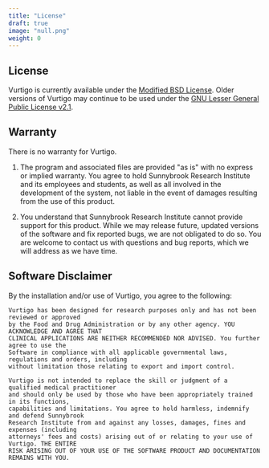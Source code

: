 ```yaml
---
title: "License"
draft: true
image: "null.png"
weight: 0
---
```

## License
Vurtigo is currently available under the [Modified BSD License](https://opensource.org/licenses/BSD-3-Clause). Older versions of Vurtigo may continue to be used under the [GNU Lesser General Public License v2.1](https://www.gnu.org/licenses/old-licenses/lgpl-2.1.html).

## Warranty

There is no warranty for Vurtigo.

1. The program and associated files are provided "as is" with no express or implied warranty. You agree to hold Sunnybrook Research Institute and its employees and students, as well as all involved in the development of the system, not liable in the event of damages resulting from the use of this product.

2. You understand that Sunnybrook Research Institute cannot provide support for this product. While we may release future, updated versions of the software and fix reported bugs, we are not obligated to do so. You are welcome to contact us with questions and bug reports, which we will address as we have time.

## Software Disclaimer

By the installation and/or use of Vurtigo, you agree to the following:
```
Vurtigo has been designed for research purposes only and has not been reviewed or approved
by the Food and Drug Administration or by any other agency. YOU ACKNOWLEDGE AND AGREE THAT
CLINICAL APPLICATIONS ARE NEITHER RECOMMENDED NOR ADVISED. You further agree to use the
Software in compliance with all applicable governmental laws, regulations and orders, including
without limitation those relating to export and import control.

Vurtigo is not intended to replace the skill or judgment of a qualified medical practitioner
and should only be used by those who have been appropriately trained in its functions,
capabilities and limitations. You agree to hold harmless, indemnify and defend Sunnybrook
Research Institute from and against any losses, damages, fines and expenses (including
attorneys' fees and costs) arising out of or relating to your use of Vurtigo. THE ENTIRE
RISK ARISING OUT OF YOUR USE OF THE SOFTWARE PRODUCT AND DOCUMENTATION REMAINS WITH YOU.
```